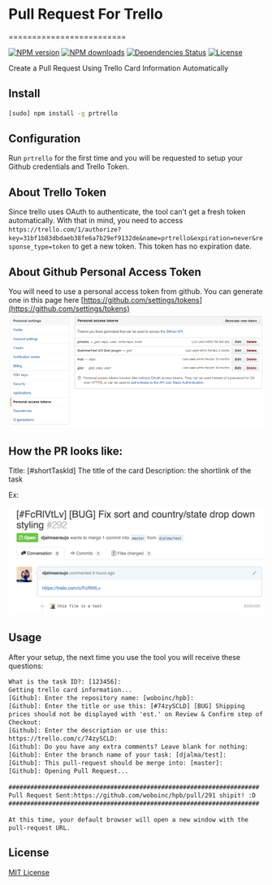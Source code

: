 # Pull Request For Trello
=========================

[![NPM version](http://img.shields.io/npm/v/prtrello.svg?style=flat)](http://npmjs.org/prtrello)
[![NPM downloads](http://img.shields.io/npm/dm/prtrello.svg?style=flat)](http://npmjs.org/prtrello)
[![Dependencies Status](https://david-dm.org/djalmaaraujo/pull-request-trello.png?style=flat)](https://david-dm.org/djalmaaraujo/prtrello)
[![License](http://img.shields.io/npm/l/prtrello.svg?style=flat)](http://npmjs.org/prtrello)

Create a Pull Request Using Trello Card Information Automatically

## Install
```bash
[sudo] npm install -g prtrello
```

## Configuration
Run  ```prtrello``` for the first time and you will be requested to setup your Github credentials and Trello Token.

## About Trello Token
Since trello uses OAuth to authenticate, the tool can't get a fresh token automatically. With that in mind, you need to access ```https://trello.com/1/authorize?key=31bf1b83dbdaeb38fe6a7b29ef9132de&name=prtrello&expiration=never&response_type=token``` to get a new token. This token has no expiration date.

## About Github Personal Access Token
You will need to use a personal access token from github. You can generate one in this page here [https://github.com/settings/tokens](https://github.com/settings/tokens)
![image](https://raw.githubusercontent.com/djalmaaraujo/pull-request-trello/master/screenshot-gh.png)

## How the PR looks like:
Title: [#shortTaskId] The title of the card
Description: the shortlink of the task

Ex:

![image](https://raw.githubusercontent.com/djalmaaraujo/pull-request-trello/master/screenshot.png)

## Usage
After your setup, the next time you use the tool you will receive these questions:
```
What is the task ID?: [123456]:
Getting trello card information...
[Github]: Enter the repository name: [woboinc/hpb]:
[Github]: Enter the title or use this: [#74zySCLD] [BUG] Shipping prices should not be displayed with 'est.' on Review & Confirm step of Checkout:
[Github]: Enter the description or use this: https://trello.com/c/74zySCLD:
[Github]: Do you have any extra comments? Leave blank for nothing:
[Github]: Enter the branch name of your task: [djalma/test]:
[Github]: This pull-request should be merge into: [master]:
[Github]: Opening Pull Request...

#####################################################################
Pull Request Sent:https://github.com/woboinc/hpb/pull/291 shipit! :D
#####################################################################

At this time, your default browser will open a new window with the pull-request URL.
```

## License
[MIT License](http://djalmaaraujo.mit-license.org)
